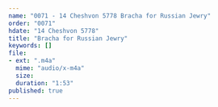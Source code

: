```yaml
---
name: "0071 - 14 Cheshvon 5778 Bracha for Russian Jewry"
order: "0071"
hdate: "14 Cheshvon 5778"
title: "Bracha for Russian Jewry"
keywords: []
file:
- ext: ".m4a"
  mime: "audio/x-m4a"
  size: 
  duration: "1:53"
published: true
---
```


